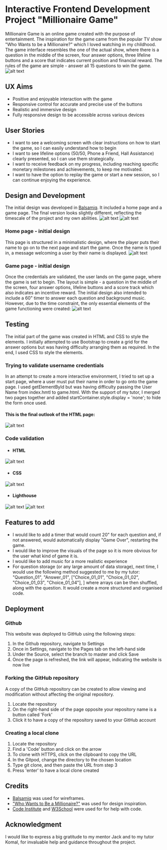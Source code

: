 # Interactive Frontend Development Project "Millionaire Game"

Millionaire Game is an online game created with the purpose of entertainment. The inspiration for the game came from the popular TV show "Who Wants to be a Millionaire?" which I loved watching in my childhood. The game interface resembles the one of the actual show, where there is a question in the middle of the screen, four answer options, three lifeline buttons and a score that indicates current position and financial reward. The rules of the game are simple - answer all 15 questions to win the game.
 ![alt text](https://github.com/hh859/millionaire-game/blob/main/assets/images/Head%20image%20.png)

## UX Aims
- Positive and enjoyable interaction with the game
- Responsive control for accurate and precise use of the buttons
- Realistic and immersive design 
- Fully responsive design to be accessible across various devices

## User Stories 
- I want to see a welcoming screen with clear instructions on how to start the game, so I can easily understand how to begin
- I want to see lifeline options (50/50, Phone a Friend, Hall Assistance) clearly presented, so I can use them strategically.
- I want to receive feedback on my progress, including reaching specific monetary milestones and achievements, to keep me motivated.
- I want to have the option to replay the game or start a new session, so I can continue enjoying the experience.

## Design and Development 
The initial design was developed in [Balsamiq](https://balsamiq.com). It included a home page and a game page. The final version looks slightly different, reflecting the timescale of the project and my own abilities.
 ![alt text](https://github.com/hh859/millionaire-game/blob/main/assets/images/front%20page.png)
 ![alt text](https://github.com/hh859/millionaire-game/blob/main/assets/images/game%20page.png)

### Home page - initial design
This page is structured in a minimalistic design, where the player puts their name to go on to the next page and start the game. Once the name is typed in, a message welcoming a user by their name is displayed.
 ![alt text](https://github.com/hh859/millionaire-game/blob/main/assets/images/home%20page.png)

 ### Game page - initial design 
 Once the credentials are validated, the user lands on the game page, where the game is set to begin. The layout is simple - a question in the middle of the screen, four answer options, lifeline buttons and a score track which also indicates an incentive reward. 
 The initial design also intended to include a 60" timer to answer each question and background music. However, due to the time constraint, the only essential elements of the game functioning were created:
  ![alt text](https://github.com/hh859/millionaire-game/blob/main/assets/images/game%20page%20.png)

## Testing 
The initial part of the game was created in HTML and CSS to style the elements. I initially attempted to use Bootstrap to create a grid for the answer options but was having difficulty arranging them as required. In the end, I used CSS to style the elements. 

### Trying to validate username credentials 
In an attempt to create a more interactive environment, I tried to set up a start page, where a user must put their name in order to go onto the game page. I used getElementById but was having difficulty passing the User Name from index.hmtl to game.html. With the support of my tutor, I merged two pages together and added startContainer.style.display = 'none'; to hide the form once used.
#### This is the final outlook of the HTML page:
   ![alt text](https://github.com/hh859/millionaire-game/blob/main/assets/images/updated%20actual%20game%20page%20.png)

### Code validation 
 * #### HTML
 ![alt text](https://github.com/hh859/millionaire-game/blob/main/assets/images/HTML%20Validation.png)

 * #### CSS
![alt text](https://github.com/hh859/millionaire-game/blob/main/assets/images/CSS%20Validation.png)

* #### Lighthouse
![alt text](https://github.com/hh859/millionaire-game/blob/main/assets/images/CSS%20Validation.png)
![alt text](https://github.com/hh859/millionaire-game/blob/main/assets/images/CSS%20Validation.png)
## Features to add 
- I would like to add a timer that would count 20" for each question and, if not answered, would automatically display "Game Over", restarting the game.
- I would like to improve the visuals of the page so it is more obvious for the user what kind of game it is.
- I would like to add music for a more realistic experience 
- For question storage (or any large amount of data storage), next time, I would use the following method suggested to me by my tutor:
"Question_01",
    "Answer_01",
    ["Choice_01_01", "Choice_01_02", "Choice_01_03", "Choice_01_04"],
  ]
  where arrays can be then shuffled, along with the question. It would create a more structured and organised code. 

## Deployment 
### Github 
This website was deployed to GitHub using the following steps:
1. In the Github repository, navigate to Settings
2. Once in Settings, navigate to the Pages tab on the left-hand side
3. Under the Source, select the branch to master and click Save
4. Once the page is refreshed, the link will appear, indicating the website is now live

### Forking the GitHub repository 
A copy of the GitHub repository can be created to allow viewing and modification without affecting the original repository.
1. Locate the repository
2. On the right-hand side of the page opposite your repository name is a button called 'Fork'
3. Click it to have a copy of the repository saved to your GitHub account

### Creating a local clone 
1. Locate the repository
2. Find a 'Code' button and click on the arrow 
3. To clone with HTTPS, click on the clipboard to copy the URL
4. In the Gitpod, change the directory to the chosen location
5. Type git clone, and then paste the URL from step 3
6. Press 'enter' to have a local clone created

## Credits 
- [Balsamiq](https://balsamiq.com) was used for wireframes.
- ["Who Wants to Be a Millionaire?"](https://wwbm.com) was used for design inspiration.
- [Code Institute](https://learn.codeinstitute.net/dashboard) and [W3School](https://www.w3schools.com) were used for for help with code.

## Acknowledgment
I would like to express a big gratitude to my mentor Jack and to my tutor Komal, for invaluable help and guidance throughout the project. 

